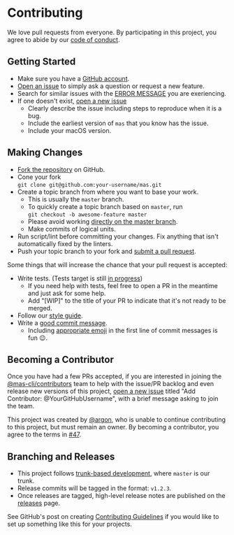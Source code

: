 # Contributing

We love pull requests from everyone. By participating in this project, you agree to abide by our [code of conduct](CODE_OF_CONDUCT.md).

## Getting Started

- Make sure you have a [GitHub account](https://github.com/join).
- [Open an issue](https://github.com/mas-cli/mas/issues/new) to simply ask a question or request a new feature.
- Search for similar issues with the [ERROR MESSAGE](https://github.com/mas-cli/mas/issues?utf8=%E2%9C%93&q=is%3Aopen+ERROR+MESSAGE) you are exeriencing.
- If one doesn't exist, [open a new issue](https://github.com/mas-cli/mas/issues/new)
   - Clearly describe the issue including steps to reproduce when it is a bug.
   - Include the earliest version of `mas` that you know has the issue.
   - Include your macOS version.

## Making Changes

- [Fork the repository](https://github.com/mas-cli/mas#fork-destination-box) on GitHub.
- Cone your fork  
  `git clone git@github.com:your-username/mas.git`
- Create a topic branch from where you want to base your work.
   - This is usually the `master` branch.
   - To quickly create a topic branch based on `master`, run  
     `git checkout -b awesome-feature master`
   - Please avoid working [directly on the master branch](https://softwareengineering.stackexchange.com/questions/223400/when-should-i-stop-committing-to-master-on-new-projects).
   - Make commits of logical units.
- Run script/lint before committing your changes. Fix anything that isn't automatically fixed by the linters.
- Push your topic branch to your fork and [submit a pull request](https://github.com/mas-cli/mas/compare/master...your-username:topic-branch).

Some things that will increase the chance that your pull request is accepted:

- Write tests. (Tests target is still [in progress](https://github.com/mas-cli/mas/issues/123))
   - If you need help with tests, feel free to open a PR in the meantime and just ask for some help.
   - Add "[WIP]" to the title of your PR to indicate that it's not ready to be merged.
- Follow our [style guide](docs/style.md).
- Write a [good commit message](http://tbaggery.com/2008/04/19/a-note-about-git-commit-messages.html).
   - Including [appropriate emoji](https://gitmoji.carloscuesta.me/) in the first line of commit messages is fun :wink:.

## Becoming a Contributor

Once you have had a few PRs accepted, if you are interested in joining the
[@mas-cli/contributors](https://github.com/orgs/mas-cli/teams/contributors)
team to help with the issue/PR backlog and even release new versions of this project,
[open a new issue](https://github.com/mas-cli/mas/issues/new)
titled "Add Contributor: @YourGitHubUsername", with a brief message asking to join the team.

This project was created by [@argon](https://github.com/argon), who is unable to continue contributing
to this project, but must remain an owner. By becoming a contributor, you agree to the terms in [#47](https://github.com/mas-cli/mas/issues/47).

## Branching and Releases

- This project follows [trunk-based development](https://trunkbaseddevelopment.com/), where `master` is our trunk.
- Release commits will be tagged in the format: `v1.2.3`.
- Once releases are tagged, high-level release notes are published on the [releases](https://github.com/mas-cli/mas/releases) page.

See GitHub's post on creating [Contributing Guidelines](https://github.com/blog/1184-contributing-guidelines)
if you would like to set up something like this for your projects.
